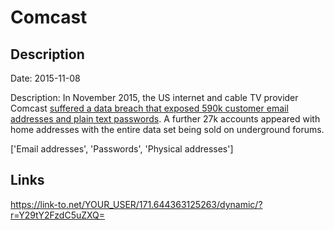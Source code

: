 # Comcast

## Description

Date: 2015-11-08

Description:
In November 2015, the US internet and cable TV provider Comcast <a href="http://www.ibtimes.co.uk/comcast-data-breach-590000-customer-passwords-go-sale-dark-web-1528026" target="_blank" rel="noopener">suffered a data breach that exposed 590k customer email addresses and plain text passwords</a>. A further 27k accounts appeared with home addresses with the entire data set being sold on underground forums.


['Email addresses', 'Passwords', 'Physical addresses']

## Links

https://link-to.net/YOUR_USER/171.644363125263/dynamic/?r=Y29tY2FzdC5uZXQ=